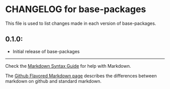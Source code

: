 # CHANGELOG for base-packages

This file is used to list changes made in each version of base-packages.

## 0.1.0:

* Initial release of base-packages

- - -
Check the [Markdown Syntax Guide](http://daringfireball.net/projects/markdown/syntax) for help with Markdown.

The [Github Flavored Markdown page](http://github.github.com/github-flavored-markdown/) describes the differences between markdown on github and standard markdown.

